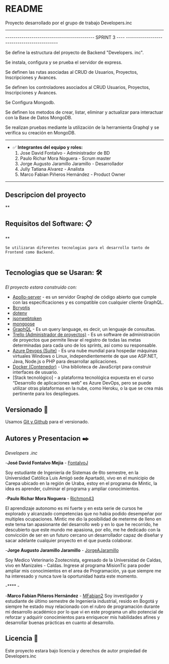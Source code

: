 # README

Proyecto desarrollado por el grupo de trabajo Developers.inc

---

-------------------------------------------- SPRINT 3 ---- --------------------------------------------

Se define la estructura del proyecto de Backend "Developers. inc".

Se instala, configura y se prueba el servidor de express.

Se definen las rutas asociadas al CRUD de Usuarios, Proyectos, Inscripciones y Avances.

Se definen los controladores asociados al CRUD Usuarios, Proyectos, Inscripciones y Avances.

Se Configura Mongodb.

Se definen los metodos de crear, listar, eliminar y actualizar para interactuar con la Base de Datos MongoDB.

Se realizan pruebas mediante la utilización de la herramienta Graphql y se verifica su creación en MongoDB.

---

- ✅ **Integrantes del equipo y roles:**
    1.   Jose David Fontalvo - Administrador de BD
    2.   Paulo Richar Mora Noguera - Scrum master
    3.   Jorge Augusto Jaramillo Jaramillo - Desarrollador
    4.   Jully Tatiana Alvarez - Analista
    5.   Marco Fabian Piñeros Hernández - Product Owner
---

## **Descripcion del proyecto**

**


## **Requisitos del Software: 📋**

**

```
Se utilizaran diferentes tecnologias para el desarrollo tanto de Frontend como Backend.


```

## **Tecnologias que se Usaran: 🛠️**

*El proyecto estara construido con:*

- [Apollo-server](https://www.apollographql.com/docs/apollo-server/) - es un servidor Graphql de código abierto que cumple con las especificaciones y es compatible con cualquier cliente GraphQL.
- [Bcryptjs](https://www.npmjs.com/package/bcryptjs)
- [dotenv](https://www.npmjs.com/package/dotenv)
- [jsonwebtoken](https://jwt.io/)
- [mongoose](https://mongoosejs.com/)
- [GraphQL](https://graphql.org/) - Es un query language, es decir, un lenguaje de consultas.
- [Trello (Administrador de proyectos)](https://trello.com/) - Es un software de administración de proyectos que permite llevar el registro de todas las metas determinadas para cada uno de los sprints, así como su responsable. 
- [Azure Devops (Suite)](https://azure.microsoft.com/en-us/services/devops/) - Es una nube mundial para hospedar máquinas virtuales Windows o Linux, independientemente de que use ASP.NET, Java, Node.js o PHP para desarrollar aplicaciones.
- [Docker (Contenedor)](https://www.docker.com/) - Una biblioteca de JavaScript para construir interfaces de usuario.
- [Stack tecnológico] - a plataforma tecnológica expuesta en el curso “Desarrollo de aplicaciones web” es Azure DevOps, pero se puede utilizar otras plataformas en la nube, como Heroku, o la que se crea más pertinente para los despliegues.





## **Versionado 📌**

Usamos [Git y Github](http://github.com/) para el versionado.


## **Autores y Presentacion ✒️**

*Developers .inc*

-**José David Fontalvo Mejia** - [FontalvoJ](https://github.com/FontalvoJ)

Soy estudiante de Ingeniería de Sistemas de 6to semestre, en la Universidad Católica Luis Amigó sede Apartadó, vivo en el municipio de Carepa ubicado en la región de Uraba,  estoy en el programa de Mintic, la idea es aprender, culminar el programa y ampliar conocimientos.

-**Paulo Richar Mora Noguera** - [Richmon43](https://github.com/richmon43)

El aprendizaje autonomo es mi fuerte y en esta serie de cursos he explorado y alcanzado competencias que no habia podido desempeñar por multiples ocupaciones. Mintic me dio la posibilidad de meterme de lleno en este tema tan apasionante del desarrollo web y en lo que he recorrido, he descubierto que este mundo me apasiona, por ello, me he dedicado con la convicción de ser en un futuro cercano un desarrollador capaz de diseñar y sacar adelante cualquier proyecto en el que pueda colaborar. 

-**Jorge Augusto Jaramillo Jaramillo** - [JorgeAJaramillo]()

Soy Medico Veterinario Zootecnista, egresado de la Universidad de Caldas, vivo en Manizales - Caldas. Ingrese al programa MisionTic para poder ampliar mis conocimientos en el area de Programación, ya que siempre me ha interesado y nunca tuve la oportunidad hasta este momento.

-**** - []()

-**Marco Fabian Piñeros Hernández** - [MFabian2](https://github.com/MFabian2)
Soy investigador y estudiante de último semestre de Ingeniería industrial, resido en Bogotá y siempre he estado muy relacionado con el rubro de programación durante mi desarrollo académico por lo que vi en este programa un alto potencial de reforzar y adquirir conocimientos para enriquecer mis habilidades afines y desarrollar buenas prácticas en cuanto al desarrollo.



## **Licencia 📄**

Este proyecto estara bajo licencia y derechos de autor propiedad de Developers.inc
